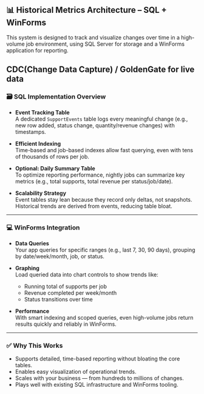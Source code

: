 ## 📊 Historical Metrics Architecture – SQL + WinForms

This system is designed to track and visualize changes over time in a high-volume job environment, using SQL Server for storage and a WinForms application for reporting.

CDC(Change Data Capture) / GoldenGate for live data
---

### 🗃️ SQL Implementation Overview

- **Event Tracking Table**  
  A dedicated `SupportEvents` table logs every meaningful change (e.g., new row added, status change, quantity/revenue changes) with timestamps.

- **Efficient Indexing**  
  Time-based and job-based indexes allow fast querying, even with tens of thousands of rows per job.

- **Optional: Daily Summary Table**  
  To optimize reporting performance, nightly jobs can summarize key metrics (e.g., total supports, total revenue per status/job/date).

- **Scalability Strategy**  
  Event tables stay lean because they record only deltas, not snapshots. Historical trends are derived from events, reducing table bloat.

---

### 💻 WinForms Integration

- **Data Queries**  
  Your app queries for specific ranges (e.g., last 7, 30, 90 days), grouping by date/week/month, job, or status.

- **Graphing**  
  Load queried data into chart controls to show trends like:
  - Running total of supports per job
  - Revenue completed per week/month
  - Status transitions over time

- **Performance**  
  With smart indexing and scoped queries, even high-volume jobs return results quickly and reliably in WinForms.

---

### ✅ Why This Works

- Supports detailed, time-based reporting without bloating the core tables.
- Enables easy visualization of operational trends.
- Scales with your business — from hundreds to millions of changes.
- Plays well with existing SQL infrastructure and WinForms tooling.
